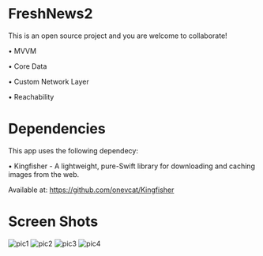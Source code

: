 # FreshNews2

This is an open source project and you are welcome to collaborate!

  • MVVM
  
  • Core Data
  
  • Custom Network Layer

  • Reachability
  

# Dependencies
This app uses the following dependecy:

  • Kingfisher - A lightweight, pure-Swift library for downloading and caching images from the web.
  
  Available at: https://github.com/onevcat/Kingfisher
    

# Screen Shots

![pic1](https://user-images.githubusercontent.com/3922656/47576844-da9f0880-d91b-11e8-9283-bb4c2215d729.jpg)
![pic2](https://user-images.githubusercontent.com/3922656/47576849-de328f80-d91b-11e8-84d9-2704d9114539.jpg)
![pic3](https://user-images.githubusercontent.com/3922656/47576859-e2f74380-d91b-11e8-9453-b20d98a4cc91.jpg)
![pic4](https://user-images.githubusercontent.com/3922656/47577205-b0017f80-d91c-11e8-9049-36f8d33fab58.jpg)
